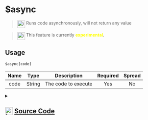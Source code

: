 # $async
> <img align="top" src="https://upload.wikimedia.org/wikipedia/commons/thumb/e/e4/Infobox_info_icon.svg/160px-Infobox_info_icon.svg.png?20150409153300" alt="image" width="25" height="auto"> Runs code asynchronously, will not return any value

> <img align="top" src="https://upload.wikimedia.org/wikipedia/commons/thumb/1/17/Warning.svg/156px-Warning.svg.png" alt="image" width="25" height="auto"> This feature is currently <span style="color:yellow"><strong>experimental</strong></span>.

## Usage
```
$async[code]
```
| Name | Type | Description | Required | Spread
| :---: | :---: | :---: | :---: | :---: |
code | String | The code to execute | Yes | No
<details>
<summary>
    
## <img align="top" src="https://cdn4.iconfinder.com/data/icons/iconsimple-logotypes/512/github-512.png" alt="image" width="25" height="auto">  [Source Code](https://github.com/tryforge/ForgeScript-V2/blob/main/src/native/async.ts)
    
</summary>
    
```ts
import { ArgType, NativeFunction, Return } from "../structures"

export default new NativeFunction({
    name: "$async",
    version: "1.0.0",
    description: "Runs code asynchronously, will not return any value",
    unwrap: false,
    brackets: true,
    args: [
        {
            name: "code",
            description: "The code to execute",
            rest: false,
            type: ArgType.String,
            required: true,
        },
    ],
    experimental: true,
    execute(ctx) {
        void this["resolveArgs"](ctx)
        return this.success()
    },
})

```
    
</details>